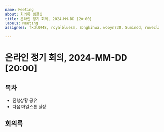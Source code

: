 ```yaml
---
name: Meeting
about: 회의록 템플릿
title: 온라인 정기 회의, 2024-MM-DD [20:00]
labels: Meeting
assignees: fkdl0048, royalbluesm, Songkihwa, wooyn730, Sumindd, roweclaw, jeongopo, gomgom172

---
```


# 온라인 정기 회의, 2024-MM-DD [20:00]

## 목차
- 진행상황 공유
- 다음 마일스톤 설정

## 회의록
